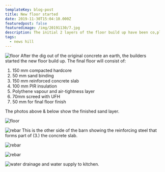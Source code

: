 ```yaml
---
templateKey: blog-post
title: New floor started
date: 2019-11-30T15:04:10.000Z
featuredpost: false
featuredimage: /img/20191130/7.jpg
description: The initial 2 layers of the floor build up have been co,pleted.
tags:
  - news hill
---
```

![floor](/img/20191130/7.jpg)
After the dig out of the original concrete an earth, the builders started the new floor build up. The final floor will consist of:
1. 150 mm compacted hardcore
2. 50 mm sand binding
3. 150 mm reinforced concrete slab
4. 100 mm PIR insulation
5. Polythene vapour and air-tightness layer
6. 70mm screed with UFH
7. 50 mm for final floor finish

The photos above & below show the finished sand layer.

![floor](/img/20191130/2.jpg)

![rebar](/img/20191130/4.jpg)
This is the other side of the barn showing the reinforcing steel that forms part of (3.) the concrete slab.

![rebar](/img/20191130/5.jpg) 

![rebar](/img/20191130/3.jpg)

![water](/img/20191130/1.jpg)
drainage and water supply to kitchen.
